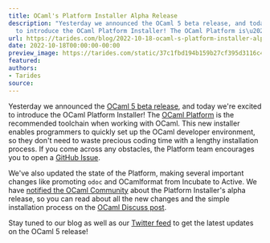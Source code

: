```yaml
---
title: OCaml's Platform Installer Alpha Release
description: "Yesterday we announced the OCaml 5 beta release, and today we're excited
  to introduce the OCaml Platform Installer! The OCaml Platform is\u2026"
url: https://tarides.com/blog/2022-10-18-ocaml-s-platform-installer-alpha-release
date: 2022-10-18T00:00:00-00:00
preview_image: https://tarides.com/static/37c1fbd194b159b27cf395d3116c4192/0132d/platform_installer.jpg
featured:
authors:
- Tarides
source:
---
```


<p>Yesterday we announced the <a href="https://tarides.com/blog/2022-10-17-ocaml-5-beta-release">OCaml 5 beta release</a>, and today we're excited to introduce the OCaml Platform Installer! The <a href="https://ocaml.org/docs/platform">OCaml Platform</a> is the recommended toolchain when working with OCaml. This new installer enables programmers to quickly set up the OCaml developer environment, so they don't need to waste precious coding time with a lengthy installation process. If you come across any obstacles, the Platform team encourages you to open a <a href="https://github.com/tarides/ocaml-platform-installer/issues">GitHub Issue</a>.</p>
<p>We've also updated the state of the Platform, making several important changes like promoting <code>odoc</code> and OCamlformat from Incubate to Active. We have <a href="https://discuss.ocaml.org/t/ann-ocaml-platform-installer-alpha-release/10652">notified the OCaml Community</a> about the Platform Installer's alpha release, so you can read about all the new changes and the simple installation process on the <a href="https://discuss.ocaml.org/t/ann-ocaml-platform-installer-alpha-release/10652">OCaml Discuss post</a>.</p>
<p>Stay tuned to our blog as well as our <a href="https://twitter.com/tarides_">Twitter feed</a> to get the latest updates on the OCaml 5 release!</p>
